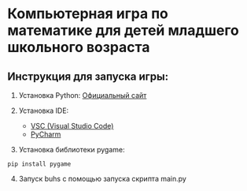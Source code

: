 # Компьютерная игра по математике для детей младшего школьного возраста

## Инструкция для запуска игры:
1. Установка Python: [Официальный сайт](https://www.python.org/doc/versions/)
2. Установка IDE:
   - [VSC (Visual Studio Code)](https://code.visualstudio.com/)
   - [PyCharm](https://www.jetbrains.com/ru-ru/pycharm/)

3. Установка библиотеки pygame:
```
pip install pygame
```

4. Запуск buhs с помощью запуска скрипта main.py
